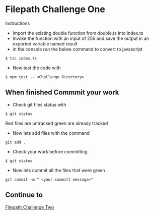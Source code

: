 # Filepath Challenge One
Instructions
* import the existing double function from double.ts into index.ts
* Invoke the function with an input of 256 and save the output in an exported variable named result
* in the console run the below command to convert to javascript
```
$ tsc index.ts
```
* Now test the code with
```
$ npm test -- <Challenge Directory>
```
## When finished Commmit your work
* Check git files status with
``` 
$ git status
````
Red files are untracked green are already tracked

* Now lets add files with the command 
```
git add .
````
* Check your work before committing
```
$ git status
```
* Now lets commit all the files that were green 
``` 
git commit -m " <your committ message>"
```
## Continue to
[Filepath Challenge Two](https://github.com/SoftStackFactory/typescript-imports/tree/master/filepath-challenge-two)
